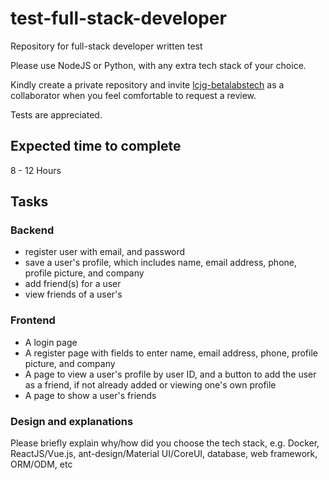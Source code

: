 # test-full-stack-developer
Repository for full-stack developer written test

Please use NodeJS or Python, with any extra tech stack of your choice.

Kindly create a private repository and invite [lcjg-betalabstech](https://github.com/lcjg-betalabstech) as a collaborator when you feel comfortable to request a review.

Tests are appreciated.

## Expected time to complete
8 - 12 Hours

## Tasks

### Backend

- register user with email, and password
- save a user's profile, which includes name, email address, phone, profile picture, and company
- add friend(s) for a user
- view friends of a user's

### Frontend

- A login page
- A register page with fields to enter name, email address, phone, profile picture, and company
- A page to view a user's profile by user ID, and a button to add the user as a friend, if not already added or viewing one's own profile
- A page to show a user's friends


### Design and explanations

Please briefly explain why/how did you choose the tech stack, e.g. Docker, ReactJS/Vue.js, ant-design/Material UI/CoreUI, database, web framework, ORM/ODM, etc

